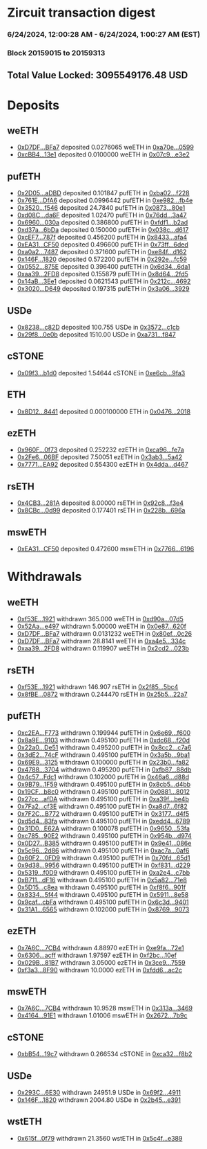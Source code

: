# Zircuit transaction digest
### 6/24/2024, 12:00:28 AM - 6/24/2024, 1:00:27 AM (EST)
### Block 20159015 to 20159313

## Total Value Locked: 3095549176.48 USD

# Deposits
## weETH
- [0xD7DF...BFa7](https://etherscan.io/address/0xD7DF7E085214743530afF339aFC420c7c720BFa7) deposited 0.0276065 weETH in [0xa70e...0599](https://etherscan.io/tx/0xD7DF7E085214743530afF339aFC420c7c720BFa7)
- [0xcBB4...13e1](https://etherscan.io/address/0xcBB421D63d3d3E11499E35B116Ada5A5b7F613e1) deposited 0.0100000 weETH in [0x07c9...e3e2](https://etherscan.io/tx/0xcBB421D63d3d3E11499E35B116Ada5A5b7F613e1)
## pufETH
- [0x2D05...aDBD](https://etherscan.io/address/0x2D054602f39Ee2285Fdde7300753E9484D42aDBD) deposited 0.101847 pufETH in [0xba02...f228](https://etherscan.io/tx/0x2D054602f39Ee2285Fdde7300753E9484D42aDBD)
- [0x761E...DfA6](https://etherscan.io/address/0x761E6023F159B0A538a41Fc878003dCa1C1BDfA6) deposited 0.0996442 pufETH in [0xe982...fb4e](https://etherscan.io/tx/0x761E6023F159B0A538a41Fc878003dCa1C1BDfA6)
- [0x3520...f546](https://etherscan.io/address/0x35206aff7Dff893c6D928801e6b9F6ED37ecf546) deposited 24.7840 pufETH in [0x0873...80e1](https://etherscan.io/tx/0x35206aff7Dff893c6D928801e6b9F6ED37ecf546)
- [0xd08C...da6F](https://etherscan.io/address/0xd08CF18bE836AAc36b3141Da0FBa93a20836da6F) deposited 1.02470 pufETH in [0x76dd...3a47](https://etherscan.io/tx/0xd08CF18bE836AAc36b3141Da0FBa93a20836da6F)
- [0x6960...030a](https://etherscan.io/address/0x6960DF4589C3F749Ee488E5D5d7f97DFABb5030a) deposited 0.386800 pufETH in [0xfdf1...b2ad](https://etherscan.io/tx/0x6960DF4589C3F749Ee488E5D5d7f97DFABb5030a)
- [0xd37a...6bDa](https://etherscan.io/address/0xd37aF07d41B0eaE2e673Cafb96F7c2977Fd56bDa) deposited 0.150000 pufETH in [0x038c...d617](https://etherscan.io/tx/0xd37aF07d41B0eaE2e673Cafb96F7c2977Fd56bDa)
- [0xcEF7...787f](https://etherscan.io/address/0xcEF7Fe7dEf6c5E391044bc586a56dAa6B166787f) deposited 0.456200 pufETH in [0x8433...afa4](https://etherscan.io/tx/0xcEF7Fe7dEf6c5E391044bc586a56dAa6B166787f)
- [0xEA31...CF50](https://etherscan.io/address/0xEA310DA892e7d64e2EA213a08f8e3e035b74CF50) deposited 0.496600 pufETH in [0x73ff...6ded](https://etherscan.io/tx/0xEA310DA892e7d64e2EA213a08f8e3e035b74CF50)
- [0xa0a2...7487](https://etherscan.io/address/0xa0a2F43F45C0f37b6a68de0B2ED88Ea244EB7487) deposited 0.371600 pufETH in [0xe84f...d162](https://etherscan.io/tx/0xa0a2F43F45C0f37b6a68de0B2ED88Ea244EB7487)
- [0x146F...1820](https://etherscan.io/address/0x146F201B2b1a4F718aC443007FB1F8E8708E1820) deposited 0.572200 pufETH in [0x292e...fc59](https://etherscan.io/tx/0x146F201B2b1a4F718aC443007FB1F8E8708E1820)
- [0x0552...875E](https://etherscan.io/address/0x05526711411D55a973ADAD94c0ebb54Fa620875E) deposited 0.396400 pufETH in [0x6d34...6da1](https://etherscan.io/tx/0x05526711411D55a973ADAD94c0ebb54Fa620875E)
- [0xaa39...2FD8](https://etherscan.io/address/0xaa39a0B66890cecdB5d9c4EFE9709223C6782FD8) deposited 0.155879 pufETH in [0x8d64...2fd5](https://etherscan.io/tx/0xaa39a0B66890cecdB5d9c4EFE9709223C6782FD8)
- [0x14aB...3Ee1](https://etherscan.io/address/0x14aB077BC5d54164e62AB3FecE928B5404F23Ee1) deposited 0.0621543 pufETH in [0x212c...4692](https://etherscan.io/tx/0x14aB077BC5d54164e62AB3FecE928B5404F23Ee1)
- [0x3020...D649](https://etherscan.io/address/0x3020C871dea7800a44Bf8B22bd98D906e350D649) deposited 0.197315 pufETH in [0x3a06...3929](https://etherscan.io/tx/0x3020C871dea7800a44Bf8B22bd98D906e350D649)
## USDe
- [0x8238...c82D](https://etherscan.io/address/0x823865eA446dA3E09D2Ef88149701dEB1450c82D) deposited 100.755 USDe in [0x3572...c1cb](https://etherscan.io/tx/0x823865eA446dA3E09D2Ef88149701dEB1450c82D)
- [0x29f8...0e0b](https://etherscan.io/address/0x29f889fAc52A05386073bBa0e047F4873c6e0e0b) deposited 1510.00 USDe in [0xa731...f847](https://etherscan.io/tx/0x29f889fAc52A05386073bBa0e047F4873c6e0e0b)
## cSTONE
- [0x09f3...b1d0](https://etherscan.io/address/0x09f3C2982aa8d27f6b9E86B39d2002a0225db1d0) deposited 1.54644 cSTONE in [0xe6cb...9fa3](https://etherscan.io/tx/0x09f3C2982aa8d27f6b9E86B39d2002a0225db1d0)
## ETH
- [0x8D12...8441](https://etherscan.io/address/0x8D129BE72505Affa1955bbc6640e28362d3f8441) deposited 0.000100000 ETH in [0x0476...2018](https://etherscan.io/tx/0x8D129BE72505Affa1955bbc6640e28362d3f8441)
## ezETH
- [0x960F...0f73](https://etherscan.io/address/0x960F6F86567DfEdA8d1f32470DD5BA8CC14B0f73) deposited 0.252232 ezETH in [0xca96...fe7a](https://etherscan.io/tx/0x960F6F86567DfEdA8d1f32470DD5BA8CC14B0f73)
- [0x2Fe6...06BF](https://etherscan.io/address/0x2Fe6294cc584F03c0cD21C172bA67CdEeB6A06BF) deposited 7.50051 ezETH in [0x3ab3...5a42](https://etherscan.io/tx/0x2Fe6294cc584F03c0cD21C172bA67CdEeB6A06BF)
- [0x7771...EA92](https://etherscan.io/address/0x7771307a68Db7E491cc93f52b66EEaD05dDfEA92) deposited 0.554300 ezETH in [0x4dda...d467](https://etherscan.io/tx/0x7771307a68Db7E491cc93f52b66EEaD05dDfEA92)
## rsETH
- [0x4CB3...281A](https://etherscan.io/address/0x4CB3966316B29570d1a1489d658f46f04154281A) deposited 8.00000 rsETH in [0x92c8...f3e4](https://etherscan.io/tx/0x4CB3966316B29570d1a1489d658f46f04154281A)
- [0x8CBc...0d99](https://etherscan.io/address/0x8CBcB40D1A2cc02377e5117DaEE9f00D34250d99) deposited 0.177401 rsETH in [0x228b...696a](https://etherscan.io/tx/0x8CBcB40D1A2cc02377e5117DaEE9f00D34250d99)
## mswETH
- [0xEA31...CF50](https://etherscan.io/address/0xEA310DA892e7d64e2EA213a08f8e3e035b74CF50) deposited 0.472600 mswETH in [0x7766...6196](https://etherscan.io/tx/0xEA310DA892e7d64e2EA213a08f8e3e035b74CF50)
# Withdrawals
## weETH
- [0xf53E...1921](https://etherscan.io/address/0xf53Eb3bc17cDd55Faf393A76a276B6BC938c1921) withdrawn 365.000 weETH in [0xd90a...07d5](https://etherscan.io/tx/0xf53Eb3bc17cDd55Faf393A76a276B6BC938c1921)
- [0x52Aa...e497](https://etherscan.io/address/0x52Aa899454998Be5b000Ad077a46Bbe360F4e497) withdrawn 5.00000 weETH in [0x0e87...620f](https://etherscan.io/tx/0x52Aa899454998Be5b000Ad077a46Bbe360F4e497)
- [0xD7DF...BFa7](https://etherscan.io/address/0xD7DF7E085214743530afF339aFC420c7c720BFa7) withdrawn 0.0131232 weETH in [0x80ef...0c26](https://etherscan.io/tx/0xD7DF7E085214743530afF339aFC420c7c720BFa7)
- [0xD7DF...BFa7](https://etherscan.io/address/0xD7DF7E085214743530afF339aFC420c7c720BFa7) withdrawn 28.8141 weETH in [0xa4e5...334c](https://etherscan.io/tx/0xD7DF7E085214743530afF339aFC420c7c720BFa7)
- [0xaa39...2FD8](https://etherscan.io/address/0xaa39a0B66890cecdB5d9c4EFE9709223C6782FD8) withdrawn 0.119907 weETH in [0x2cd2...023b](https://etherscan.io/tx/0xaa39a0B66890cecdB5d9c4EFE9709223C6782FD8)
## rsETH
- [0xf53E...1921](https://etherscan.io/address/0xf53Eb3bc17cDd55Faf393A76a276B6BC938c1921) withdrawn 146.907 rsETH in [0x2f85...5bc4](https://etherscan.io/tx/0xf53Eb3bc17cDd55Faf393A76a276B6BC938c1921)
- [0x8fBE...0872](https://etherscan.io/address/0x8fBEDCddCbEb12660F69Fcfa5020e80259780872) withdrawn 0.244470 rsETH in [0x25b5...22a7](https://etherscan.io/tx/0x8fBEDCddCbEb12660F69Fcfa5020e80259780872)
## pufETH
- [0xc2EA...F773](https://etherscan.io/address/0xc2EA41bDe8a9ceBf04679AD5D4E928889BDbF773) withdrawn 0.199944 pufETH in [0x6e69...f600](https://etherscan.io/tx/0xc2EA41bDe8a9ceBf04679AD5D4E928889BDbF773)
- [0x8a9E...9103](https://etherscan.io/address/0x8a9E22E08a4F19d2E70019E3cc796583999c9103) withdrawn 0.495100 pufETH in [0xdc68...f20d](https://etherscan.io/tx/0x8a9E22E08a4F19d2E70019E3cc796583999c9103)
- [0x22a0...De51](https://etherscan.io/address/0x22a0DC20B83218eEc107798EB3dC5dfC45edDe51) withdrawn 0.495200 pufETH in [0x8cc2...c7a6](https://etherscan.io/tx/0x22a0DC20B83218eEc107798EB3dC5dfC45edDe51)
- [0x3dE2...74cF](https://etherscan.io/address/0x3dE2538E53aE2a35D859258A21d41892455874cF) withdrawn 0.495100 pufETH in [0x3a5b...9ba1](https://etherscan.io/tx/0x3dE2538E53aE2a35D859258A21d41892455874cF)
- [0x69E9...3125](https://etherscan.io/address/0x69E9Af83edF0Ea708f6FAa57AD1fc8711e1B3125) withdrawn 0.100000 pufETH in [0x23b0...fa82](https://etherscan.io/tx/0x69E9Af83edF0Ea708f6FAa57AD1fc8711e1B3125)
- [0x4788...3704](https://etherscan.io/address/0x4788cf0af5CD9E7BC93f00280db1678Df5433704) withdrawn 0.495200 pufETH in [0xfb87...88db](https://etherscan.io/tx/0x4788cf0af5CD9E7BC93f00280db1678Df5433704)
- [0x4c57...Fdc1](https://etherscan.io/address/0x4c57910D6aA6c8e572d8f5ef68faF34E7AEfFdc1) withdrawn 0.102000 pufETH in [0x46a6...d88d](https://etherscan.io/tx/0x4c57910D6aA6c8e572d8f5ef68faF34E7AEfFdc1)
- [0x9B79...1F59](https://etherscan.io/address/0x9B79cC9fd4EE7cdB2565a879AfA13Ee5a0311F59) withdrawn 0.495100 pufETH in [0x8cb5...d4bb](https://etherscan.io/tx/0x9B79cC9fd4EE7cdB2565a879AfA13Ee5a0311F59)
- [0x19CF...b8c0](https://etherscan.io/address/0x19CFc99D089624a169873d01abC83F2c3484b8c0) withdrawn 0.495100 pufETH in [0x0881...8012](https://etherscan.io/tx/0x19CFc99D089624a169873d01abC83F2c3484b8c0)
- [0x27cc...afDA](https://etherscan.io/address/0x27cc1770f3F6123C27ED176326960C4Ea851afDA) withdrawn 0.495100 pufETH in [0xa39f...be4b](https://etherscan.io/tx/0x27cc1770f3F6123C27ED176326960C4Ea851afDA)
- [0x7Fa2...cf3E](https://etherscan.io/address/0x7Fa2494f871134128C390E2344c4DB752ed2cf3E) withdrawn 0.495100 pufETH in [0xa8d7...6f82](https://etherscan.io/tx/0x7Fa2494f871134128C390E2344c4DB752ed2cf3E)
- [0x7F2C...B772](https://etherscan.io/address/0x7F2C84434bAee8C786eD5C1F94936eE01073B772) withdrawn 0.495100 pufETH in [0x3177...d4f5](https://etherscan.io/tx/0x7F2C84434bAee8C786eD5C1F94936eE01073B772)
- [0xd5d4...83fa](https://etherscan.io/address/0xd5d448C0451DafB2e02A312E82aC3c58fd5F83fa) withdrawn 0.495100 pufETH in [0xedd4...6789](https://etherscan.io/tx/0xd5d448C0451DafB2e02A312E82aC3c58fd5F83fa)
- [0x31D0...E62A](https://etherscan.io/address/0x31D06E37b7fd9C147E86E00e88eC3982E29fE62A) withdrawn 0.100078 pufETH in [0x9650...53fa](https://etherscan.io/tx/0x31D06E37b7fd9C147E86E00e88eC3982E29fE62A)
- [0xc785...90E2](https://etherscan.io/address/0xc78525a200fC5279a42b7FA84958Fcc7E92890E2) withdrawn 0.495100 pufETH in [0x954b...d974](https://etherscan.io/tx/0xc78525a200fC5279a42b7FA84958Fcc7E92890E2)
- [0x0D27...B385](https://etherscan.io/address/0x0D27EBd4Fc7012292674fF4b82ffaD3A2A70B385) withdrawn 0.495100 pufETH in [0x9e41...086e](https://etherscan.io/tx/0x0D27EBd4Fc7012292674fF4b82ffaD3A2A70B385)
- [0x5c96...2d86](https://etherscan.io/address/0x5c96c0eA0E17Dd268b47Fc2bd8CF3386C6Ed2d86) withdrawn 0.495100 pufETH in [0xac7a...0af6](https://etherscan.io/tx/0x5c96c0eA0E17Dd268b47Fc2bd8CF3386C6Ed2d86)
- [0x60F2...0FD9](https://etherscan.io/address/0x60F2b9FD33b8C2586bab0dB9539CA1b8481b0FD9) withdrawn 0.495100 pufETH in [0x70fd...65d1](https://etherscan.io/tx/0x60F2b9FD33b8C2586bab0dB9539CA1b8481b0FD9)
- [0x9d38...9956](https://etherscan.io/address/0x9d38764593ab1680B73f8c3D807fA95d6c3E9956) withdrawn 0.495100 pufETH in [0xf831...d229](https://etherscan.io/tx/0x9d38764593ab1680B73f8c3D807fA95d6c3E9956)
- [0x5319...f0D9](https://etherscan.io/address/0x531937470cf67a29f8440F8d16a91aE9b477f0D9) withdrawn 0.495100 pufETH in [0xa2e4...c7bb](https://etherscan.io/tx/0x531937470cf67a29f8440F8d16a91aE9b477f0D9)
- [0xB711...dF16](https://etherscan.io/address/0xB7117d53B2520BE11e5408D7D2F4e3A9d293dF16) withdrawn 0.495100 pufETH in [0x5a82...71e8](https://etherscan.io/tx/0xB7117d53B2520BE11e5408D7D2F4e3A9d293dF16)
- [0x5D15...c8ea](https://etherscan.io/address/0x5D15Ae826AC337c0D4084B8cB2Bbd67b4e86c8ea) withdrawn 0.495100 pufETH in [0xf8f6...901f](https://etherscan.io/tx/0x5D15Ae826AC337c0D4084B8cB2Bbd67b4e86c8ea)
- [0x8334...5f44](https://etherscan.io/address/0x833402C474458023e65089b6a606245269425f44) withdrawn 0.495100 pufETH in [0x5911...8e58](https://etherscan.io/tx/0x833402C474458023e65089b6a606245269425f44)
- [0x9caf...cbFa](https://etherscan.io/address/0x9cafc9e776D1832351FA212E7BbCF72015A1cbFa) withdrawn 0.495100 pufETH in [0x6c3d...9401](https://etherscan.io/tx/0x9cafc9e776D1832351FA212E7BbCF72015A1cbFa)
- [0x31A1...6565](https://etherscan.io/address/0x31A16a48Ba5e3B5ae28f1613170a06Ad8B0a6565) withdrawn 0.102000 pufETH in [0x8769...9073](https://etherscan.io/tx/0x31A16a48Ba5e3B5ae28f1613170a06Ad8B0a6565)
## ezETH
- [0x7A6C...7CB4](https://etherscan.io/address/0x7A6Cb8BCebB8d3384897821f146F1aA550007CB4) withdrawn 4.88970 ezETH in [0xe9fa...72e1](https://etherscan.io/tx/0x7A6Cb8BCebB8d3384897821f146F1aA550007CB4)
- [0x6306...acff](https://etherscan.io/address/0x6306877Af2b3f1Aaf0486AE874b9332F3aC7acff) withdrawn 1.97597 ezETH in [0xf2bc...10ef](https://etherscan.io/tx/0x6306877Af2b3f1Aaf0486AE874b9332F3aC7acff)
- [0x029B...81B7](https://etherscan.io/address/0x029B2b942BD111aB3DCcfDF843a8fC8Efb0181B7) withdrawn 3.05000 ezETH in [0x3ce9...7559](https://etherscan.io/tx/0x029B2b942BD111aB3DCcfDF843a8fC8Efb0181B7)
- [0xf3a3...8F90](https://etherscan.io/address/0xf3a3Ba59b94B24762867192bB705A2c0DCda8F90) withdrawn 10.0000 ezETH in [0xfdd6...ac2c](https://etherscan.io/tx/0xf3a3Ba59b94B24762867192bB705A2c0DCda8F90)
## mswETH
- [0x7A6C...7CB4](https://etherscan.io/address/0x7A6Cb8BCebB8d3384897821f146F1aA550007CB4) withdrawn 10.9528 mswETH in [0x313a...3469](https://etherscan.io/tx/0x7A6Cb8BCebB8d3384897821f146F1aA550007CB4)
- [0x4164...91E1](https://etherscan.io/address/0x4164468ABa344FfE5d4bC1C341d165852a1391E1) withdrawn 1.01006 mswETH in [0x2672...7b9c](https://etherscan.io/tx/0x4164468ABa344FfE5d4bC1C341d165852a1391E1)
## cSTONE
- [0xbB54...19c7](https://etherscan.io/address/0xbB54c17eC8287fDc92c9A90A8c6ec8cdb05619c7) withdrawn 0.266534 cSTONE in [0xca32...f8b2](https://etherscan.io/tx/0xbB54c17eC8287fDc92c9A90A8c6ec8cdb05619c7)
## USDe
- [0x293C...6E30](https://etherscan.io/address/0x293C6937D8D82e05B01335F7B33FBA0c8e256E30) withdrawn 24951.9 USDe in [0x69f2...4911](https://etherscan.io/tx/0x293C6937D8D82e05B01335F7B33FBA0c8e256E30)
- [0x146F...1820](https://etherscan.io/address/0x146F201B2b1a4F718aC443007FB1F8E8708E1820) withdrawn 2004.80 USDe in [0x2b45...e391](https://etherscan.io/tx/0x146F201B2b1a4F718aC443007FB1F8E8708E1820)
## wstETH
- [0x615f...0f79](https://etherscan.io/address/0x615f0289305E2995D51F83dA5E21314FB4780f79) withdrawn 21.3560 wstETH in [0x5c4f...e389](https://etherscan.io/tx/0x615f0289305E2995D51F83dA5E21314FB4780f79)
